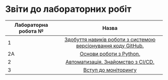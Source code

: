 # Звіти до лабораторних робіт
| Лабораторна робота № | Назва |
| ------------- |:------------------:| 
| 1  |  [ Здобуття навиків роботи з системою версіонування коду GitHub. ](https://github.com/oleksandra-yanovych/Oleksandra_Yanovych_IK_31/tree/master/lab1)  |
| 2A |  [ Основи роботи з Python. ](https://github.com/oleksandra-yanovych/Oleksandra_Yanovych_IK_31/tree/master/lab2a)  |
| 2  |  [ Автоматизація. Знайомство з CI/CD. ](https://github.com/oleksandra-yanovych/Oleksandra_Yanovych_IK_31/tree/master/Lab2)  |
| 3  |  [ Вступ до моніторингу ](https://github.com/oleksandra-yanovych/Oleksandra_Yanovych_IK_31/tree/master/lab3)  |
